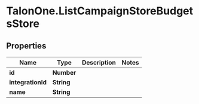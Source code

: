 # TalonOne.ListCampaignStoreBudgetsStore

## Properties

Name | Type | Description | Notes
------------ | ------------- | ------------- | -------------
**id** | **Number** |  | 
**integrationId** | **String** |  | 
**name** | **String** |  | 


